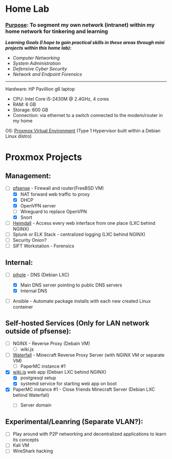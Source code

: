 # Home Lab
### <ins>Purpose</ins>: To segment my own network (intranet) within my home network for tinkering and learning
***Learning Goals (I hope to gain practical skills in these areas through mini projects within this home lab):***
- *Computer Networking*
- *System Administration*
- *Defensive Cyber Security*
- *Network and Endpoint Forensics*

---

Hardware: HP Pavillion g6 laptop 
- CPU: Intel Core i5-2430M @ 2.4GHz, 4 cores
- RAM: 6 GB
- Storage: 600 GB
- Connection: via ethernet to a switch connected to the modem/router in my home

OS: [Proxmox Virtual Environment](https://www.proxmox.com/en/proxmox-ve) (Type 1 Hypervisor built within a Debian Linux distro)


# Proxmox Projects


## Management: 


- [ ] [pfsense](https://www.pfsense.org/) - Firewall and router(FreeBSD VM)
  - [X] NAT forward web traffic to proxy
  - [X] DHCP
  - [X] OpenVPN server
  - [ ] Wireguard to replace OpenVPN
  - [X] Snort

- [ ] [Heimdall](https://heimdall.site/) - Access every web interface from one place (LXC behind NGINX)
- [ ] Splunk or ELK Stack - centralized logging (LXC behind NGINX)
- [ ] Security Onion?
- [ ] SIFT Workstation - Forensics

## Internal: 

- [ ] [pihole](https://pi-hole.net/) - DNS (Debian LXC)
  - [X] Main DNS server pointing to public DNS servers
  - [X] Internal DNS

- [ ] Ansible - Automate package installs with each new created Linux container 


## Self-hosted Services (Only for LAN network outside of pfsense): 

- [ ] NGINX - Reverse Proxy (Debain VM)
  - [ ] wiki.js

- [ ] [Waterfall](https://github.com/PaperMC/Waterfall) - Minecraft Reverse Proxy Server (with NGINX VM or separate VM)
  - [ ] PaperMC instance #1

- [X] [wiki.js](https://www.vultr.com/docs/install-wiki-js-with-node-js-postgresql-and-nginx-on-ubuntu-20-04-lts/) web app (Debian LXC behind NGINX)
  - [X] postgresql setup
  - [X] systemd service for starting web app on boot

- [X] PaperMC instance #1 - Close friends Minecraft Server (Debian LXC behind Waterfall)
  - [ ] Server domain


## Experimental/Leanring (Separate VLAN?):

- [ ] Play around with P2P networking and decentralized applications to learn its concepts
- [ ] Kali VM
- [ ] WireShark hacking
